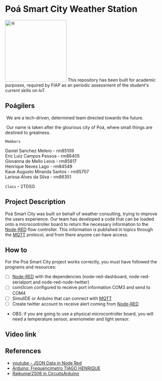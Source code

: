 <h1>Poá Smart City Weather Station</h1> 

<img src="https://i.pinimg.com/originals/53/32/38/533238dd9a8ebfeaf7a8f4d4c2cabab6.gif" width="200px" alt="☼" />
This repository has been built for academic purposes, required by FIAP as an periodic assessment of the student's current skills on IoT.


## Poágilers



​	We are a tech-driven, determined team directed towards the future. 

​	Our name is taken after the glourious city of Poá, where small things are destined to greatness.



```Members```

Daniel Sanchez Melero - rm85109<br>
Eric Luiz Campos Pessoa - rm86405<br>
Giovanna de Mello Leiva - rm85817<br>
Henrique Neves Lago - rm84549<br>
Kaue Augusto Miranda Santos - rm85707<br>
Larissa Alves da Silva - rm86351



```Class``` - 2TDSG



## Project Description

Poá Smart City was built on behalf of weather consulting, trying to improve the users experience. Our team has developed a code that can be loaded onto a microcontroller board to return the necessary information to the <a href="https://nodered.org/">Node-RED</a> flow controller. This information is published in topics through the <a href="https://mqtt.org/">MQTT</a> protocol, and from there anyone can have access.

## How to
For the Poá Smart City project works correctly, you must have followed the programs and resources:
- [ ] <a href="https://nodered.org/">Node-RED</a> with the dependencies (node-red-dashboard, node-red-serialport and node-red-node-twitter)
- [ ] com0com configured to receive port information COM3 and send to COM4
- [ ] SimulIDE or Arduino that can connect with <a href="https://mqtt.org/">MQTT</a>
- [ ] Create twitter account to receive alert coming from <a href="https://nodered.org/">Node-RED</a>
- OBS: if you are going to use a physical microcontroller board, you will need a temperature sensor, anemometer and light sensor.

## Video link
 

## References

* [youtube - JSON Data in Node Red](https://www.youtube.com/watch?v=24ZY3CEsiow&list=WL&index=3&t=148s)
* [Arduino: Frequencímetro TIAGO HENRIQUE](http://microcontrolandos.blogspot.com/2013/01/frquencimetro-com-arduino.html)
* [Rajkumar2506 in CircuitsArduino](https://www.instructables.com/Arduino-Frequency-Counter/)
